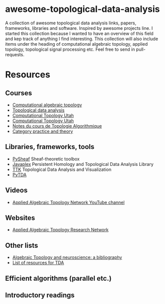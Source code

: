 # awesome-topological-data-analysis
A collection of awesome topological data analysis links, papers, frameworks, libraries and software. Inspired by awesome projects line. I started this collection because I wanted to have an overview of this field and kep track of anything I find interesting. This collection will also include items under the heading of computational algebraic topology, applied topology, topological signal processing etc. Feel free to send in pull-requests.

# Resources

## Courses

* [Computational algebraic topology](http://www.drmichaelrobinson.net/math496spring2016.html)
* [Topological data analysis](http://www-pequan.lip6.fr/~tierny/topologicalDataAnalysisClass.html)
* [Computational Topology Utah](http://www.sci.utah.edu/~pascucci/classes/2013_spring/)
* [Computational Topology Utah](http://www.sci.utah.edu/~beiwang/teaching/cs6170-spring-2017.html)
* [Notes du cours de Topologie Algorithmique](http://www.gipsa-lab.fr/~francis.lazarus/Enseignement/geoAlgo.html)
* [Category practice and theory](https://www-m10.ma.tum.de/bin/view/Lehre/SS18/CatTheorySem18/WebHome)

## Libraries, frameworks, tools

* [PySheaf](https://github.com/kb1dds/pysheaf) Sheaf-theoretic toolbox
* [Javaplex](https://github.com/appliedtopology/javaplex) Persistent Homology and Topological Data Analysis Library
* [TTK](https://github.com/topology-tool-kit/ttk) Topological Data Analysis and Visualization 
* [PyTDA](https://github.com/stephenhky/PyTDA)

## Videos

* [Applied Algebraic Topology Network YouTube channel](https://www.youtube.com/channel/UCYOcatH32zeOTnqjag0fNkw/featured)

## Websites

* [Applied Algebraic Topology Research Network](https://topology.ima.umn.edu/)

## Other lists

* [Algebraic Topology and neuroscience: a bibliography](http://www.chadgiusti.com/bib.html)
* [List of resources for TDA](https://gist.github.com/calstad/01e174faff2cdca7faf9)

## Efficient algorithms (parallel etc.)

## Introductory readings

